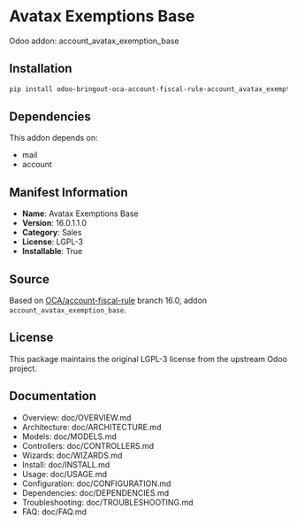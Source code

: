 # Avatax Exemptions Base

Odoo addon: account_avatax_exemption_base

## Installation

```bash
pip install odoo-bringout-oca-account-fiscal-rule-account_avatax_exemption_base
```

## Dependencies

This addon depends on:
- mail
- account

## Manifest Information

- **Name**: Avatax Exemptions Base
- **Version**: 16.0.1.1.0
- **Category**: Sales
- **License**: LGPL-3
- **Installable**: True

## Source

Based on [OCA/account-fiscal-rule](https://github.com/OCA/account-fiscal-rule) branch 16.0, addon `account_avatax_exemption_base`.

## License

This package maintains the original LGPL-3 license from the upstream Odoo project.

## Documentation

- Overview: doc/OVERVIEW.md
- Architecture: doc/ARCHITECTURE.md
- Models: doc/MODELS.md
- Controllers: doc/CONTROLLERS.md
- Wizards: doc/WIZARDS.md
- Install: doc/INSTALL.md
- Usage: doc/USAGE.md
- Configuration: doc/CONFIGURATION.md
- Dependencies: doc/DEPENDENCIES.md
- Troubleshooting: doc/TROUBLESHOOTING.md
- FAQ: doc/FAQ.md
